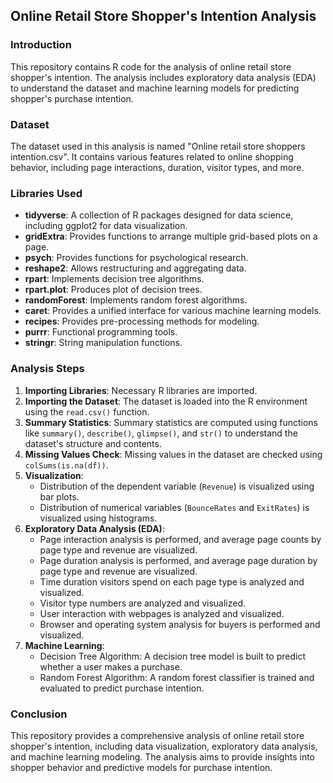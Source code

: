 ## Online Retail Store Shopper's Intention Analysis

### Introduction
This repository contains R code for the analysis of online retail store shopper's intention. The analysis includes exploratory data analysis (EDA) to understand the dataset and machine learning models for predicting shopper's purchase intention.

### Dataset
The dataset used in this analysis is named "Online retail store shoppers intention.csv". It contains various features related to online shopping behavior, including page interactions, duration, visitor types, and more.

### Libraries Used
- **tidyverse**: A collection of R packages designed for data science, including ggplot2 for data visualization.
- **gridExtra**: Provides functions to arrange multiple grid-based plots on a page.
- **psych**: Provides functions for psychological research.
- **reshape2**: Allows restructuring and aggregating data.
- **rpart**: Implements decision tree algorithms.
- **rpart.plot**: Produces plot of decision trees.
- **randomForest**: Implements random forest algorithms.
- **caret**: Provides a unified interface for various machine learning models.
- **recipes**: Provides pre-processing methods for modeling.
- **purrr**: Functional programming tools.
- **stringr**: String manipulation functions.

### Analysis Steps

1. **Importing Libraries**: Necessary R libraries are imported.
2. **Importing the Dataset**: The dataset is loaded into the R environment using the `read.csv()` function.
3. **Summary Statistics**: Summary statistics are computed using functions like `summary()`, `describe()`, `glimpse()`, and `str()` to understand the dataset's structure and contents.
4. **Missing Values Check**: Missing values in the dataset are checked using `colSums(is.na(df))`.
5. **Visualization**:
   - Distribution of the dependent variable (`Revenue`) is visualized using bar plots.
   - Distribution of numerical variables (`BounceRates` and `ExitRates`) is visualized using histograms.
6. **Exploratory Data Analysis (EDA)**:
   - Page interaction analysis is performed, and average page counts by page type and revenue are visualized.
   - Page duration analysis is performed, and average page duration by page type and revenue are visualized.
   - Time duration visitors spend on each page type is analyzed and visualized.
   - Visitor type numbers are analyzed and visualized.
   - User interaction with webpages is analyzed and visualized.
   - Browser and operating system analysis for buyers is performed and visualized.
7. **Machine Learning**:
   - Decision Tree Algorithm: A decision tree model is built to predict whether a user makes a purchase.
   - Random Forest Algorithm: A random forest classifier is trained and evaluated to predict purchase intention.

### Conclusion
This repository provides a comprehensive analysis of online retail store shopper's intention, including data visualization, exploratory data analysis, and machine learning modeling. The analysis aims to provide insights into shopper behavior and predictive models for purchase intention.
